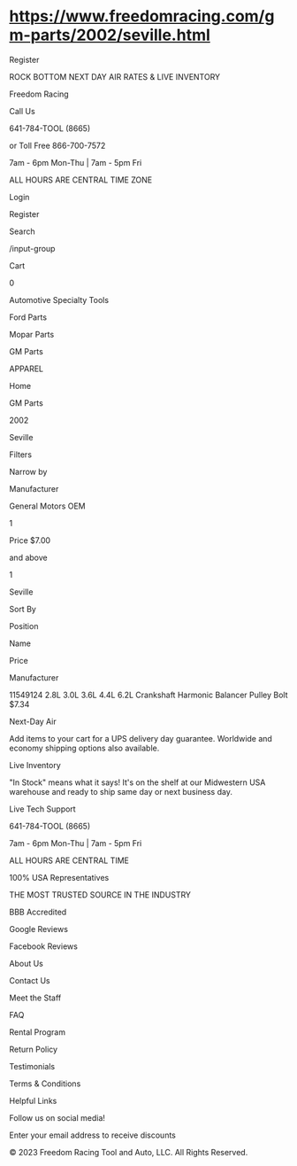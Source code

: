 # https://www.freedomracing.com/gm-parts/2002/seville.html

Register

ROCK BOTTOM NEXT DAY AIR RATES & LIVE INVENTORY

Freedom Racing

Call Us

641-784-TOOL (8665)

or Toll Free 866-700-7572

7am - 6pm Mon-Thu | 7am - 5pm Fri

ALL HOURS ARE CENTRAL TIME ZONE

Login

Register

Search

/input-group

Cart

0

Automotive Specialty Tools

Ford Parts

Mopar Parts

GM Parts

APPAREL

Home

GM Parts

2002

Seville

Filters

Narrow by

Manufacturer

General Motors OEM

1

Price
$7.00

and above

1

Seville

Sort By

Position

Name

Price

Manufacturer

11549124 2.8L 3.0L 3.6L 4.4L 6.2L Crankshaft Harmonic Balancer Pulley Bolt
$7.34

<div class="toolbar-bottom">

</div>

Next-Day Air

Add items to your cart for a UPS delivery day guarantee. Worldwide and economy shipping options also available.

Live Inventory

"In Stock" means what it says! It's on the shelf at our Midwestern USA warehouse and ready to ship same day or next business day.

Live Tech Support

641-784-TOOL (8665)

7am - 6pm Mon-Thu | 7am - 5pm Fri

ALL HOURS ARE CENTRAL TIME

100% USA Representatives

THE MOST TRUSTED SOURCE IN THE INDUSTRY

BBB Accredited

Google Reviews

Facebook Reviews

About Us

Contact Us

Meet the Staff

FAQ

Rental Program

Return Policy

Testimonials

Terms & Conditions

Helpful Links

Follow us on social media!

Enter your email address to receive discounts

© 2023 Freedom Racing Tool and Auto, LLC. All Rights Reserved.